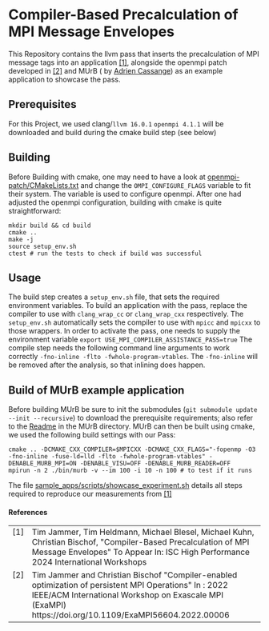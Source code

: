 # Compiler-Based Precalculation of MPI Message Envelopes

This Repository contains the llvm pass that inserts the precalculation of MPI message tags into an
application [[1]](ref-1), alongside the openmpi patch developed in [[2]](ref-2) and MUrB (
by [Adrien Cassange](https://largo.lip6.fr/~cassagnea/)) as an example application to showcase the pass.

## Prerequisites

For this Project, we used clang/`llvm 16.0.1`
`openmpi 4.1.1` will be downloaded and build during the cmake build step (see below)

## Building

Before Building with cmake, one may need to have a look at [openmpi-patch/CMakeLists.txt](openmpi-patch/CMakeLists.txt)
and change the ``OMPI_CONFIGURE_FLAGS`` variable to fit their system.
The variable is used to configure openmpi.
After one had adjusted the openmpi configuration, building with cmake is quite straightforward:

```
mkdir build && cd build
cmake ..
make -j
source setup_env.sh
ctest # run the tests to check if build was successful
```

## Usage

The build step creates a ``setup_env.sh`` file, that sets the required environment variables.
To build an application with the pass, replace the compiler to use with ``clang_wrap_cc`` or ``clang_wrap_cxx``
respectively.
The ``setup_env.sh`` automatically sets the compiler to use with ``mpicc`` and ``mpicxx`` to those wrappers.
In order to activate the pass, one needs to supply the environment
variable ``export USE_MPI_COMPILER_ASSISTANCE_PASS=true``
The compile step needs the following command line arguments to work
correctly ``-fno-inline -flto -fwhole-program-vtables``.
The ``-fno-inline`` will be removed after the analysis, so that inlining does happen.

## Build of MUrB example application

Before building MUrB be sure to init the submodules (``git submodule update --init --recursive``) to download the
prerequisite requirements; also refer to the [Readme](sample_apps/MUrB/README.md) in the MUrB directory.
MUrB can then be built using cmake, we used the following build settings with our Pass:

```
cmake .. -DCMAKE_CXX_COMPILER=$MPICXX -DCMAKE_CXX_FLAGS="-fopenmp -O3 -fno-inline -fuse-ld=lld -flto -fwhole-program-vtables" -DENABLE_MURB_MPI=ON -DENABLE_VISU=OFF -DENABLE_MURB_READER=OFF
mpirun -n 2 ./bin/murb -v --im 100 -i 10 -n 100 # to test if it runs
```

The file [sample_apps/scripts/showcase_experiment.sh](sample_apps/scripts/showcase_experiment.sh) details all steps
required to reproduce our measurements from [[1]](ref-1)

#### References

<table style="border:0px">
<tr>
    <td valign="top"><a name="ref-1"></a>[1]</td>
    <td>
Tim Jammer, Tim Heldmann, Michael Blesel, Michael Kuhn, Christian Bischof, "Compiler-Based Precalculation of MPI Message Envelopes" To Appear In: ISC High Performance 2024 International Workshops
      </td>
</tr>
<tr>
    <td valign="top"><a name="ref-2"></a>[2]</td>
    <td>Tim Jammer and Christian Bischof "Compiler-enabled optimization of persistent MPI Operations" In : 2022 IEEE/ACM International Workshop on Exascale MPI (ExaMPI) https://doi.org/10.1109/ExaMPI56604.2022.00006</td>
</tr>



